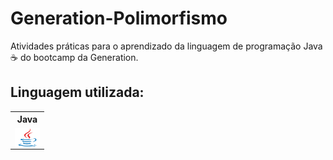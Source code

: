 # Generation-Polimorfismo

Atividades práticas para o aprendizado da linguagem de programação Java ☕ do bootcamp da Generation.

<h2> Linguagem utilizada: </h2>

<table>

<tr>
  <th> Java </th>
</tr>

<tr>
  <td> <img align="center" alt="Java" height="30" width="40" src="https://github.com/devicons/devicon/blob/master/icons/java/java-original.svg"> </td>
</tr>

</table>
